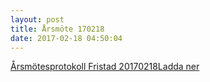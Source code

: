 ```yaml
---
layout: post
title: Årsmöte 170218
date: 2017-02-18 04:50:04
---
```


<!-- wp:file {"id":1005,"href":"/assets/2019/01/Årsmötesprotokoll-Fristad-20170218.pdf"} -->
<div class="wp-block-file"><a href="/assets/2019/01/Årsmötesprotokoll-Fristad-20170218.pdf">Årsmötesprotokoll Fristad 20170218</a><a href="/assets/2019/01/Årsmötesprotokoll-Fristad-20170218.pdf" class="wp-block-file__button" download>Ladda ner</a></div>
<!-- /wp:file -->